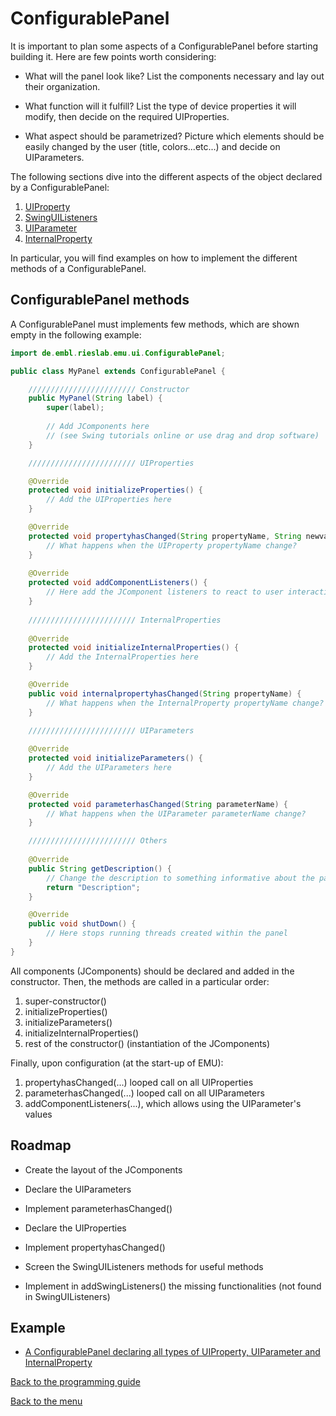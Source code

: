 # ConfigurablePanel  

It is important to plan some aspects of a ConfigurablePanel before starting building it. Here are few points worth considering:

- What will the panel look like? List the components necessary and lay out their organization.

- What function will it fulfill? List the type of device properties it will modify, then decide on the required UIProperties.

- What aspect should be parametrized? Picture which elements should be easily changed by the user (title, colors...etc...) and decide on UIParameters.

  

The following sections dive into the different aspects of the object declared by a ConfigurablePanel:

1. [UIProperty](uiproperty.md)
2. [SwingUIListeners](uiproperty.md#swing)
3. [UIParameter](uiparameter.md)
4. [InternalProperty](internalproperty.md)

In particular, you will find examples on how to implement the different methods of a ConfigurablePanel.



## ConfigurablePanel methods

A ConfigurablePanel must implements few methods, which are shown empty in the following example:

```java
import de.embl.rieslab.emu.ui.ConfigurablePanel;

public class MyPanel extends ConfigurablePanel {

	//////////////////////// Constructor 
	public MyPanel(String label) {
		super(label);
		
		// Add JComponents here 
        // (see Swing tutorials online or use drag and drop software) 
 	}

	//////////////////////// UIProperties 

	@Override
	protected void initializeProperties() {
        // Add the UIProperties here
	}

	@Override
	protected void propertyhasChanged(String propertyName, String newvalue) {
        // What happens when the UIProperty propertyName change?
	}
	
	@Override
	protected void addComponentListeners() {
        // Here add the JComponent listeners to react to user interactions
	}
	
	//////////////////////// InternalProperties 
	
	@Override
	protected void initializeInternalProperties() {
        // Add the InternalProperties here
	}

	@Override
	public void internalpropertyhasChanged(String propertyName) {
        // What happens when the InternalProperty propertyName change?
	}
	
	//////////////////////// UIParameters 

	@Override
	protected void initializeParameters() {
        // Add the UIParameters here
	}

	@Override
	protected void parameterhasChanged(String parameterName) {
        // What happens when the UIParameter parameterName change?
	}

	//////////////////////// Others 
	
	@Override
	public String getDescription() {
        // Change the description to something informative about the panel
		return "Description";
	}

	@Override
	public void shutDown() {
        // Here stops running threads created within the panel
	}
}
```

All components (JComponents) should be declared and added in the constructor. Then, the methods are called in a particular order:

1. super-constructor()
2. initializeProperties() 
3. initializeParameters()
4. initializeInternalProperties()
5. rest of the constructor() (instantiation of the JComponents)

Finally, upon configuration (at the start-up of EMU):

1. propertyhasChanged(...) looped call on all UIProperties
2. parameterhasChanged(...) looped call on all UIParameters
3. addComponentListeners(...), which allows using the UIParameter's values



## Roadmap  <a name="roadmap"></a>  

- Create the layout of the JComponents

- Declare the UIParameters

- Implement parameterhasChanged()

- Declare the UIProperties

- Implement propertyhasChanged()

- Screen the SwingUIListeners methods for useful methods

- Implement in addSwingListeners() the missing functionalities (not found in SwingUIListeners)




## Example

- [A ConfigurablePanel declaring all types of UIProperty, UIParameter and InternalProperty](guide\src\main\java\de\embl\rieslab\emuguide\GuideConfigurablePanel.java)



[Back to the programming guide](programmingguide.md)

[Back to the menu](README.md#guide)